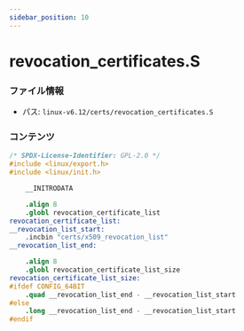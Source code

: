 ```yaml
---
sidebar_position: 10
---
```

# revocation_certificates.S

### ファイル情報

- パス: `linux-v6.12/certs/revocation_certificates.S`

### コンテンツ

```S
/* SPDX-License-Identifier: GPL-2.0 */
#include <linux/export.h>
#include <linux/init.h>

	__INITRODATA

	.align 8
	.globl revocation_certificate_list
revocation_certificate_list:
__revocation_list_start:
	.incbin "certs/x509_revocation_list"
__revocation_list_end:

	.align 8
	.globl revocation_certificate_list_size
revocation_certificate_list_size:
#ifdef CONFIG_64BIT
	.quad __revocation_list_end - __revocation_list_start
#else
	.long __revocation_list_end - __revocation_list_start
#endif

```
